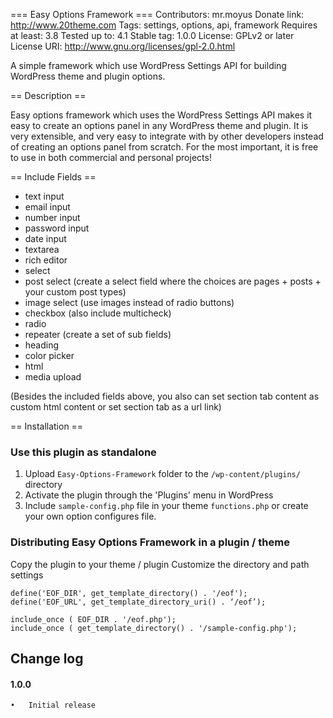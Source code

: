 === Easy Options Framework ===
Contributors: mr.moyus
Donate link: http://www.20theme.com
Tags: settings, options, api, framework
Requires at least: 3.8
Tested up to: 4.1
Stable tag: 1.0.0
License: GPLv2 or later
License URI: http://www.gnu.org/licenses/gpl-2.0.html

A simple framework which use WordPress Settings API for building WordPress theme and plugin options.

== Description ==

Easy options framework which uses the WordPress Settings API makes it easy to create an options panel in any WordPress theme and plugin. It is very extensible, and very easy to integrate with by other developers instead of creating an options panel from scratch. For the most important, it is free to use in both commercial and personal projects!

== Include Fields ==

- text input
- email input
- number input
- password input
- date input
- textarea
- rich editor
- select
- post select (create a select field where the choices are pages + posts + your custom post types)
- image select (use images instead of radio buttons)
- checkbox (also include multicheck)
- radio
- repeater (create a set of sub fields)
- heading
- color picker
- html
- media upload

(Besides the included fields above, you also can set section tab content as custom html content or set section tab as a url link)

== Installation ==

### Use this plugin as standalone

1. Upload `Easy-Options-Framework` folder to the `/wp-content/plugins/` directory
2. Activate the plugin through the 'Plugins' menu in WordPress
3. Include `sample-config.php` file in your theme `functions.php` or create your own option configures file.

### Distributing Easy Options Framework in a plugin / theme

Copy the plugin to your theme / plugin
Customize the directory and path settings

```
define('EOF_DIR', get_template_directory() . '/eof');
define('EOF_URL', get_template_directory_uri() . ‘/eof’);

include_once ( EOF_DIR . '/eof.php');
include_once ( get_template_directory() . '/sample-config.php');
```

## Change log

#### 1.0.0 
	•	Initial release
